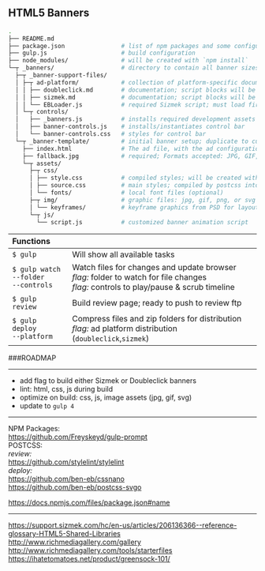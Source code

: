 ## HTML5 Banners

```bash
.
├── README.md
├── package.json                # list of npm packages and some configurations
├── gulp.js                     # build configuration
├── node_modules/               # will be created with `npm install`
└─┬ _banners/                   # directory to contain all banner sizes
  ├─┬ _banner-support-files/
  │ ├─┬ ad-platform/            # collection of platform-specific documentation
  │ │ ├── doubleclick.md        # documentation; script blocks will be injected via `deploy` task
  │ │ ├── sizmek.md             # documentation; script blocks will be injected via `deploy` task
  │ │ └── EBLoader.js           # required Sizmek script; must load first before ad is displayed
  │ └─┬ controls/
  │   ├── _banners.js           # installs required development assets
  │   ├── banner-controls.js    # installs/instantiates control bar
  │   └── banner-controls.css   # styles for control bar
  └─┬ _banner-template/         # initial banner setup; duplicate to customize
    ├── index.html              # The ad file, with the ad configuration and init code
    ├── fallback.jpg            # required; Formats accepted: JPG, GIF, PNG
    └─┬ assets/
      ├─┬ css/
      │ ├── style.css           # compiled styles; will be created with `watch`, `review`, or `deploy` tasks
      │ ├── source.css          # main styles; compiled by postcss into `style.css`
      │ └── fonts/              # local font files (optional)
      ├─┬ img/                  # graphic files: jpg, gif, png, or svg
      │ └── keyframes/          # keyframe graphics from PSD for layout/placement; removed via `review` task
      └─┬ js/
        └── script.js           # customized banner animation script
```
|Functions ||
|:----|----|
| `$ gulp` | Will show all available tasks
| `$ gulp watch`<br>`--folder`<br>`--controls` | Watch files for changes and update browser<br>_flag:_ folder to watch for file changes<br>_flag:_ controls to play/pause & scrub timeline
| `$ gulp review` | Build review page; ready to push to review ftp
| `$ gulp deploy`<br>`--platform` | Compress files and zip folders for distribution<br>_flag:_ ad platform distribution (`doubleclick`,`sizmek`)


###ROADMAP

------

 - add flag to build either Sizmek or Doubleclick banners
 - lint: html, css, js during build
 - optimize on build: css, js, image assets (jpg, gif, svg)
 - update to `gulp 4`

------

NPM Packages:<br>
<https://github.com/Freyskeyd/gulp-prompt><br>
POSTCSS:<br>
_review:_<br>
<https://github.com/stylelint/stylelint><br>
_deploy:_<br>
<https://github.com/ben-eb/cssnano><br>
<https://github.com/ben-eb/postcss-svgo>


<https://docs.npmjs.com/files/package.json#name>

------

<https://support.sizmek.com/hc/en-us/articles/206136366--reference-glossary-HTML5-Shared-Libraries><br>
<http://www.richmediagallery.com/gallery><br>
<http://www.richmediagallery.com/tools/starterfiles><br>
<https://ihatetomatoes.net/product/greensock-101/><br>
